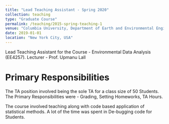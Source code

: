 ```yaml
---
title: "Lead Teaching Assistant - Spring 2020"
collection: teaching
type: "Graduate Course"
permalink: /teaching/2015-spring-teaching-1
venue: "Columbia University, Department of Earth and Environmental Engineering"
date: 2019-01-01
location: "New York City, USA"
---
```


Lead Teaching Assistant for the Course - Environmental Data Analysis (EE4257). Lecturer - Prof. Upmanu Lall

Primary Responsibilities
======

The TA position involved being the sole TA for a class size of 50 Students. The Primary Responsibilities were - Grading, Setting Homeworks, TA Hours.

The course involved teaching along with code based application of statistical methods. A lot of the time was spent in De-bugging code for Students. 


